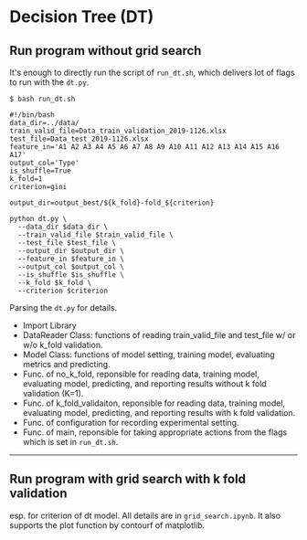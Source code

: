 # Decision Tree (DT)
## Run program without grid search

It's enough to directly run the script of `run_dt.sh`, which delivers lot of flags to run with the `dt.py`.

```
$ bash run_dt.sh

#!/bin/bash
data_dir=../data/
train_valid_file=Data_train_validation_2019-1126.xlsx
test_file=Data_test_2019-1126.xlsx
feature_in='A1 A2 A3 A4 A5 A6 A7 A8 A9 A10 A11 A12 A13 A14 A15 A16 A17'
output_col='Type'
is_shuffle=True
k_fold=1
criterion=gini

output_dir=output_best/${k_fold}-fold_${criterion}

python dt.py \
  --data_dir $data_dir \
  --train_valid_file $train_valid_file \
  --test_file $test_file \
  --output_dir $output_dir \
  --feature_in $feature_in \
  --output_col $output_col \
  --is_shuffle $is_shuffle \
  --k_fold $k_fold \
  --criterion $criterion

```

Parsing the `dt.py` for details.
* Import Library
* DataReader Class: functions of reading train_valid_file and test_file w/ or w/o k_fold validation.
* Model Class: functions of model setting, training model, evaluating metrics and predicting.
* Func. of no_k_fold, reponsible for reading data, training model, evaluating model, predicting, and reporting results without k fold validation (K=1).
* Func. of k_fold_validaiton, reponsible for reading data, training model, evaluating model, predicting, and reporting results with k fold validation. 
* Func. of configuration for recording experimental setting.
* Func. of main, reponsible for taking appropriate actions from the flags which is set in `run_dt.sh`.

---
## Run program with grid search with k fold validation
esp. for criterion of dt model.
All details are in `grid_search.ipynb`. It also supports the plot function by contourf of matplotlib.